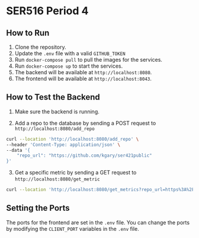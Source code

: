 # SER516 Period 4

## How to Run

1. Clone the repository.
2. Update the `.env` file with a valid `GITHUB_TOKEN`
3. Run `docker-compose pull` to pull the images for the services.
4. Run `docker-compose up` to start the services.
5. The backend will be available at `http://localhost:8080`.
6. The frontend will be available at `http://localhost:8043`.

## How to Test the Backend

1. Make sure the backend is running.

2. Add a repo to the database by sending a POST request to `http://localhost:8080/add_repo`

```bash
curl --location 'http://localhost:8080/add_repo' \
--header 'Content-Type: application/json' \
--data '{
    "repo_url": "https://github.com/kgary/ser421public"
}'
```

3. Get a specific metric by sending a GET request to `http://localhost:8080/get_metric`

```bash
curl --location 'http://localhost:8080/get_metrics?repo_url=https%3A%2F%2Fgithub.com%2Fkgary%2Fser421public&metrics=hal%2Ccyclo'
```

## Setting the Ports

The ports for the frontend are set in the `.env` file. You can change the ports by modifying the `CLIENT_PORT` variables in the `.env` file.

